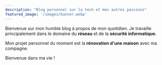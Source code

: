 ```yaml
---
description: "Blog personnel sur la tech et mes autres passions"
featured_image: '/images/banner.webp'
---
```


Bienvenue sur mon humble blog à propos de mon quotidien. Je travaille principalement dans le domaine du **réseau** et de la **sécurité informatique**.

Mon projet personnel du moment est la **rénovation d'une maison** avec ma compagne.

Bienvenue dans ma vie !